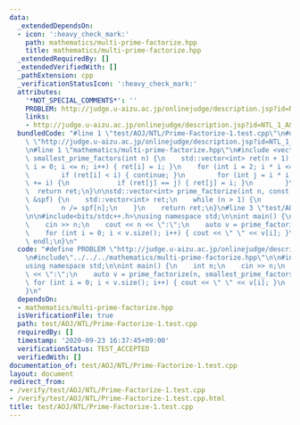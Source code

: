 ```yaml
---
data:
  _extendedDependsOn:
  - icon: ':heavy_check_mark:'
    path: mathematics/multi-prime-factorize.hpp
    title: mathematics/multi-prime-factorize.hpp
  _extendedRequiredBy: []
  _extendedVerifiedWith: []
  _pathExtension: cpp
  _verificationStatusIcon: ':heavy_check_mark:'
  attributes:
    '*NOT_SPECIAL_COMMENTS*': ''
    PROBLEM: http://judge.u-aizu.ac.jp/onlinejudge/description.jsp?id=NTL_1_A&lang=ja
    links:
    - http://judge.u-aizu.ac.jp/onlinejudge/description.jsp?id=NTL_1_A&lang=ja
  bundledCode: "#line 1 \"test/AOJ/NTL/Prime-Factorize-1.test.cpp\"\n#define PROBLEM\
    \ \"http://judge.u-aizu.ac.jp/onlinejudge/description.jsp?id=NTL_1_A&lang=ja\"\
    \n#line 1 \"mathematics/multi-prime-factorize.hpp\"\n#include <vector>\n\nstd::vector<int>\
    \ smallest_prime_factors(int n) {\n    std::vector<int> ret(n + 1);\n    for (int\
    \ i = 0; i <= n; i++) { ret[i] = i; }\n    for (int i = 2; i * i <= n; i++) {\n\
    \        if (ret[i] < i) { continue; }\n        for (int j = i * i; j <= n; j\
    \ += i) {\n            if (ret[j] == j) { ret[j] = i; }\n        }\n    }\n  \
    \  return ret;\n}\n\nstd::vector<int> prime_factorize(int n, const std::vector<int>\
    \ &spf) {\n    std::vector<int> ret;\n    while (n > 1) {\n        ret.emplace_back(spf[n]);\n\
    \        n /= spf[n];\n    }\n    return ret;\n}\n#line 3 \"test/AOJ/NTL/Prime-Factorize-1.test.cpp\"\
    \n\n#include<bits/stdc++.h>\nusing namespace std;\n\nint main() {\n    int n;\n\
    \    cin >> n;\n    cout << n << \":\";\n    auto v = prime_factorize(n, smallest_prime_factors(n));\n\
    \    for (int i = 0; i < v.size(); i++) { cout << \" \" << v[i]; }\n    cout <<\
    \ endl;\n}\n"
  code: "#define PROBLEM \"http://judge.u-aizu.ac.jp/onlinejudge/description.jsp?id=NTL_1_A&lang=ja\"\
    \n#include\"../../../mathematics/multi-prime-factorize.hpp\"\n\n#include<bits/stdc++.h>\n\
    using namespace std;\n\nint main() {\n    int n;\n    cin >> n;\n    cout << n\
    \ << \":\";\n    auto v = prime_factorize(n, smallest_prime_factors(n));\n   \
    \ for (int i = 0; i < v.size(); i++) { cout << \" \" << v[i]; }\n    cout << endl;\n\
    }\n"
  dependsOn:
  - mathematics/multi-prime-factorize.hpp
  isVerificationFile: true
  path: test/AOJ/NTL/Prime-Factorize-1.test.cpp
  requiredBy: []
  timestamp: '2020-09-23 16:37:45+09:00'
  verificationStatus: TEST_ACCEPTED
  verifiedWith: []
documentation_of: test/AOJ/NTL/Prime-Factorize-1.test.cpp
layout: document
redirect_from:
- /verify/test/AOJ/NTL/Prime-Factorize-1.test.cpp
- /verify/test/AOJ/NTL/Prime-Factorize-1.test.cpp.html
title: test/AOJ/NTL/Prime-Factorize-1.test.cpp
---
```

